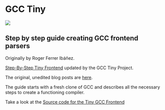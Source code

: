# GCC Tiny
![](https://readthedocs.org/projects/gcc-tiny-docs-rtd/badge/?version=latest)

## Step by step guide creating GCC frontend parsers

Originally by Roger Ferrer Ibáñez.

[Step-By-Step Tiny Frontend](http://gcc-tiny-docs-rtd.readthedocs.io/) updated by the GCC Tiny Project.

The original, unedited blog posts are [here](https://thinkingeek.com/gcc-tiny/).

The guide starts with a fresh clone of GCC and describes all the necessary steps to create a functioning compiler.

Take a look at the [Source code for the Tiny GCC Frontend](https://github.com/GCC-Tiny/gcc/tree/src-gcc-tiny/gcc/tiny)
